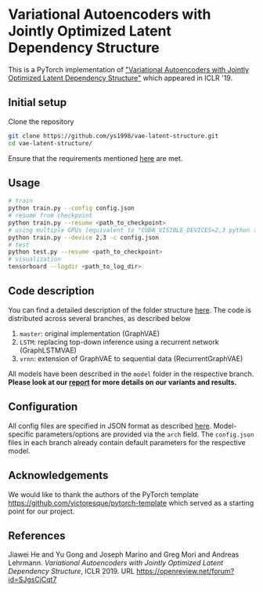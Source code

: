 # Variational Autoencoders with Jointly Optimized Latent Dependency Structure

This is a PyTorch implementation of ["Variational Autoencoders with Jointly Optimized Latent Dependency Structure"](https://openreview.net/forum?id=SJgsCjCqt7) which appeared in ICLR '19.

## Initial setup
Clone the repository
```bash
git clone https://github.com/ys1998/vae-latent-structure.git
cd vae-latent-structure/
```
Ensure that the requirements mentioned [here](https://github.com/victoresque/pytorch-template#requirements) are met.

## Usage
```bash
# train
python train.py --config config.json
# resume from checkpoint
python train.py --resume <path_to_checkpoint>
# using multiple GPUs (equivalent to "CUDA_VISIBLE_DEVICES=2,3 python train.py -c config.py")
python train.py --device 2,3 -c config.json 
# test
python test.py --resume <path_to_checkpoint>
# visualization
tensorboard --logdir <path_to_log_dir>
```

## Code description
You can find a detailed description of the folder structure [here](https://github.com/victoresque/pytorch-template#folder-structure). The code is distributed across several branches, as described below
1. `master`: original implementation (GraphVAE)
2. `LSTM`: replacing top-down inference using a recurrent network (GraphLSTMVAE)
3. `vrnn`: extension of GraphVAE to sequential data (RecurrentGraphVAE)

All models have been described in the `model` folder in the respective branch. **Please look at our [report](https://ys1998.github.io/research/vae_latent.pdf) for more details on our variants and results.**

## Configuration
All config files are specified in JSON format as described [here](https://github.com/victoresque/pytorch-template#usage). Model-specific parameters/options are provided via the `arch` field. The `config.json` files in each branch already contain default parameters for the respective model.

## Acknowledgements
We would like to thank the authors of the PyTorch template https://github.com/victoresque/pytorch-template which served as a starting point for our project.

## References
Jiawei He and Yu Gong and Joseph Marino and Greg Mori and Andreas Lehrmann. *Variational Autoencoders with Jointly Optimized Latent Dependency Structure*, ICLR 2019. URL https://openreview.net/forum?id=SJgsCjCqt7
